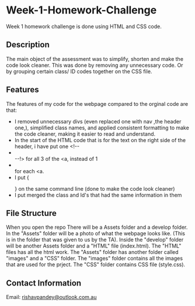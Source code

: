 # Week-1-Homework-Challenge
Week 1 homework challenge is done using HTML and CSS code. 

## Description
The main object of the assessment was to simplify, shorten and make the code look cleaner.
This was done by removing any unnecessary code.
Or by grouping certain class/ ID codes together on the CSS file.

## Features
The features of my code for the webpage compared to the orginal code are that:
- I removed unnecessary divs (even replaced one with nav ,the header one,), simplified class names, and applied consistent formatting to make the code cleaner, making it easier to read and understand.
- In the start of the HTML code that is for the text on the right side of the header, i have put one <!-- <li></li> --!> for all 3 of the <a, instead of 1 <li></li> for each <a.
- I put {<p></p>} on the same command line (done to make the code look cleaner)
- I put merged the class and Id's that had the same information in them

## File Structure
When you open the repo 
There will be a Assets folder and a develop folder.
In the "Assets" folder will be a photo of what the webpage looks like. (This is in the folder that was given to us by the TA).
Inside the "develop" folder will be another Assets folder and a "HTML" file (index.html).
The "HTML" files has all the html work.
The "Assets" folder has another folder called "images" and a "CSS" folder.
The "images" folder contains all the images that are used for the prject.
The "CSS" folder contains CSS file (style.css).

## Contact Information
Email: rishavpandey@outlook.com.au 






